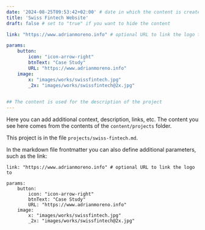 ```yaml
---
date: '2024-08-25T09:53:42+02:00' # date in which the content is created - defaults to "today"
title: 'Swiss Fintech Website'
draft: false # set to "true" if you want to hide the content 

link: "https://www.adrianmoreno.info" # optional URL to link the logo to

params:
    button:
        icon: "icon-arrow-right"
        btnText: "Case Study"
        URL: "https://www.adrianmoreno.info"
    image:  
        x: "images/works/swissfintech.jpg"
        _2x: "images/works/swissfintech@2x.jpg"
    

## The content is used for the description of the project
---
```


Here you can add additional context, description, links, etc. 
The content you see here comes from the contents of the `content/projects` folder.

This project is in the file `projects/swiss-fintech.md`.

In the markdown file frontmatter you can also define additional parameters, such as the link:

```
link: "https://www.adrianmoreno.info" # optional URL to link the logo to

params:
    button:
        icon: "icon-arrow-right"
        btnText: "Case Study"
        URL: "https://www.adrianmoreno.info"
    image:  
        x: "images/works/swissfintech.jpg"
        _2x: "images/works/swissfintech@2x.jpg"
```